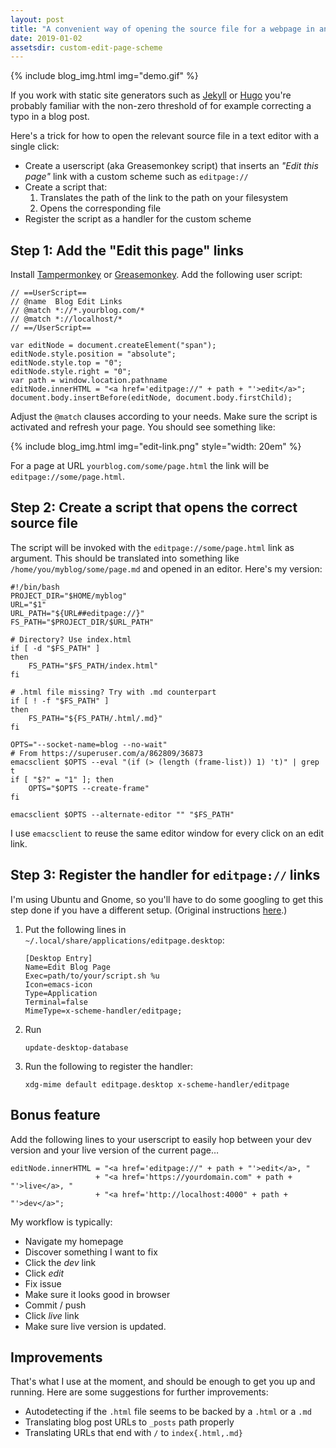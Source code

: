 ```yaml
---
layout: post
title: "A convenient way of opening the source file for a webpage in an editor"
date: 2019-01-02
assetsdir: custom-edit-page-scheme
---
```


{% include blog_img.html img="demo.gif" %}

If you work with static site generators such as [Jekyll](https://jekyllrb.com/) or [Hugo](https://gohugo.io/) you're probably familiar with the non-zero threshold of for example correcting a typo in a blog post.

Here's a trick for how to open the relevant source file in a text editor with a single click:

- Create a userscript (aka Greasemonkey script) that inserts an *"Edit this page"* link with a custom scheme such as `editpage://`
- Create a script that:
  1. Translates the path of the link to the path on your filesystem
  2. Opens the corresponding file
- Register the script as a handler for the custom scheme

Step 1: Add the "Edit this page" links
--------------------------------------
Install [Tampermonkey](https://tampermonkey.net/) or [Greasemonkey](https://www.greasespot.net/). Add the following user script:

    // ==UserScript==
    // @name  Blog Edit Links
    // @match *://*.yourblog.com/*
    // @match *://localhost/*
    // ==/UserScript==
    
    var editNode = document.createElement("span");
    editNode.style.position = "absolute";
    editNode.style.top = "0";
    editNode.style.right = "0";
    var path = window.location.pathname
    editNode.innerHTML = "<a href='editpage://" + path + "'>edit</a>";
    document.body.insertBefore(editNode, document.body.firstChild);

Adjust the `@match` clauses according to your needs. Make sure the script is activated and refresh your page. You should see something like:

{% include blog_img.html img="edit-link.png" style="width: 20em" %}

For a page at URL `yourblog.com/some/page.html` the link will be `editpage://some/page.html`.

Step 2: Create a script that opens the correct source file
----------------------------------------------------------
The script will be invoked with the `editpage://some/page.html` link as argument. This should be translated into something like `/home/you/myblog/some/page.md` and opened in an editor. Here's my version:

    #!/bin/bash
    PROJECT_DIR="$HOME/myblog"
    URL="$1"
    URL_PATH="${URL##editpage://}"
    FS_PATH="$PROJECT_DIR/$URL_PATH"
    
    # Directory? Use index.html
    if [ -d "$FS_PATH" ]
    then
        FS_PATH="$FS_PATH/index.html"
    fi
    
    # .html file missing? Try with .md counterpart
    if [ ! -f "$FS_PATH" ]
    then
        FS_PATH="${FS_PATH/.html/.md}"
    fi
    
    OPTS="--socket-name=blog --no-wait"
    # From https://superuser.com/a/862809/36873
    emacsclient $OPTS --eval "(if (> (length (frame-list)) 1) 't)" | grep t
    if [ "$?" = "1" ]; then
        OPTS="$OPTS --create-frame"
    fi

    emacsclient $OPTS --alternate-editor "" "$FS_PATH"

I use `emacsclient` to reuse the same editor window for every click on an edit link.

Step 3: Register the handler for `editpage://` links
----------------------------------------------------
I'm using Ubuntu and Gnome, so you'll have to do some googling to get this step done if you have a different setup. (Original instructions [here](https://askubuntu.com/questions/514125/url-protocol-handlers-in-basic-ubuntu-desktop).)

1. Put the following lines in `~/.local/share/applications/editpage.desktop`:

       [Desktop Entry]
       Name=Edit Blog Page
       Exec=path/to/your/script.sh %u
       Icon=emacs-icon
       Type=Application
       Terminal=false
       MimeType=x-scheme-handler/editpage;

2. Run

       update-desktop-database

3. Run the following to register the handler:

       xdg-mime default editpage.desktop x-scheme-handler/editpage

Bonus feature
-------------
Add the following lines to your userscript to easily hop between your dev version and your live version of the current page&hellip;

    editNode.innerHTML = "<a href='editpage://" + path + "'>edit</a>, "
                       + "<a href='https://yourdomain.com" + path + "'>live</a>, "
                       + "<a href='http://localhost:4000" + path + "'>dev</a>";

My workflow is typically:

- Navigate my homepage
- Discover something I want to fix
- Click the *dev* link
- Click *edit*
- Fix issue
- Make sure it looks good in browser
- Commit / push
- Click *live* link
- Make sure live version is updated.

Improvements
------------
That's what I use at the moment, and should be enough to get you up and running. Here are some suggestions for further improvements:

- Autodetecting if the `.html` file seems to be backed by a `.html` or a `.md`
- Translating blog post URLs to `_posts` path properly
- Translating URLs that end with `/` to `index{.html,.md}`
